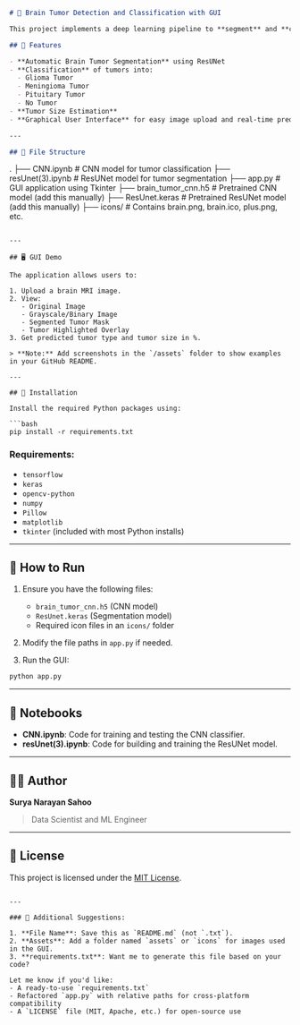 
```markdown
# 🧠 Brain Tumor Detection and Classification with GUI

This project implements a deep learning pipeline to **segment** and **classify brain tumors** from MRI images. It features a **ResUNet** model for segmentation, a **CNN** for classification, and a fully functional **Tkinter-based GUI** for interactive predictions.

## 🚀 Features

- **Automatic Brain Tumor Segmentation** using ResUNet
- **Classification** of tumors into:
  - Glioma Tumor
  - Meningioma Tumor
  - Pituitary Tumor
  - No Tumor
- **Tumor Size Estimation**
- **Graphical User Interface** for easy image upload and real-time predictions

---

## 🧾 File Structure

```

.
├── CNN.ipynb              # CNN model for tumor classification
├── resUnet(3).ipynb       # ResUNet model for tumor segmentation
├── app.py                 # GUI application using Tkinter
├── brain\_tumor\_cnn.h5     # Pretrained CNN model (add this manually)
├── ResUnet.keras          # Pretrained ResUNet model (add this manually)
├── icons/                 # Contains brain.png, brain.ico, plus.png, etc.

````

---

## 🖥️ GUI Demo

The application allows users to:

1. Upload a brain MRI image.
2. View:
   - Original Image
   - Grayscale/Binary Image
   - Segmented Tumor Mask
   - Tumor Highlighted Overlay
3. Get predicted tumor type and tumor size in %.

> **Note:** Add screenshots in the `/assets` folder to show examples in your GitHub README.

---

## 🔧 Installation

Install the required Python packages using:

```bash
pip install -r requirements.txt
````

### Requirements:

* `tensorflow`
* `keras`
* `opencv-python`
* `numpy`
* `Pillow`
* `matplotlib`
* `tkinter` (included with most Python installs)

---

## 🧪 How to Run

1. Ensure you have the following files:

   * `brain_tumor_cnn.h5` (CNN model)
   * `ResUnet.keras` (Segmentation model)
   * Required icon files in an `icons/` folder

2. Modify the file paths in `app.py` if needed.

3. Run the GUI:

```bash
python app.py
```

---

## 📓 Notebooks

* **CNN.ipynb**: Code for training and testing the CNN classifier.
* **resUnet(3).ipynb**: Code for building and training the ResUNet model.

---

## 👨‍💻 Author

**Surya Narayan Sahoo**

> Data Scientist and ML Engineer

---

## 📄 License

This project is licensed under the [MIT License](LICENSE).

```

---

### 🔧 Additional Suggestions:

1. **File Name**: Save this as `README.md` (not `.txt`).
2. **Assets**: Add a folder named `assets` or `icons` for images used in the GUI.
3. **requirements.txt**: Want me to generate this file based on your code?

Let me know if you'd like:
- A ready-to-use `requirements.txt`
- Refactored `app.py` with relative paths for cross-platform compatibility  
- A `LICENSE` file (MIT, Apache, etc.) for open-source use
```
